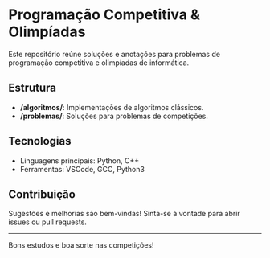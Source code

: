 # Programação Competitiva & Olimpíadas

Este repositório reúne soluções e anotações para problemas de programação competitiva e olimpíadas de informática.

## Estrutura

- **/algoritmos/**: Implementações de algoritmos clássicos.
- **/problemas/**: Soluções para problemas de competições.

## Tecnologias

- Linguagens principais: Python, C++
- Ferramentas: VSCode, GCC, Python3

## Contribuição

Sugestões e melhorias são bem-vindas! Sinta-se à vontade para abrir issues ou pull requests.

---

Bons estudos e boa sorte nas competições!